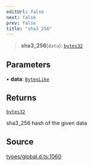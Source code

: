 ```yaml
---
editUrl: false
next: false
prev: false
title: "sha3_256"
---
```


> **sha3\_256**(`data`): [`bytes32`](../type-aliases/bytes32.md)

## Parameters

• **data**: [`BytesLike`](../type-aliases/BytesLike.md)

## Returns

[`bytes32`](../type-aliases/bytes32.md)

sha3_256 hash of the given data

## Source

[types/global.d.ts:1060](https://github.com/algorandfoundation/tealscript/blob/e015f8b0/types/global.d.ts#L1060)
